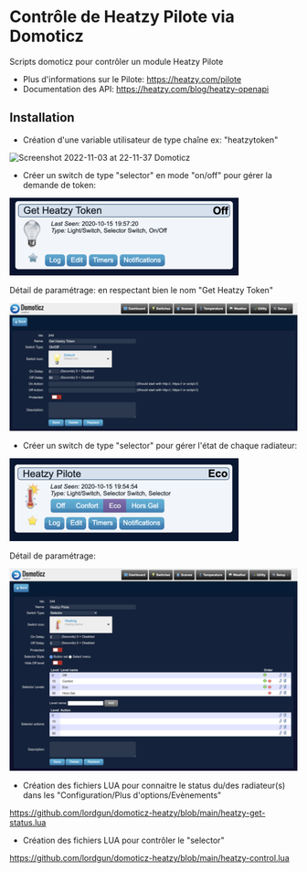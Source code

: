# Contrôle de Heatzy Pilote via Domoticz

Scripts domoticz pour contrôler un module Heatzy Pilote

- Plus d'informations sur le Pilote: https://heatzy.com/pilote
- Documentation des API: https://heatzy.com/blog/heatzy-openapi

## Installation

* Création d'une variable utilisateur de type chaîne ex: "heatzytoken"

![Screenshot 2022-11-03 at 22-11-37 Domoticz](https://user-images.githubusercontent.com/61914395/199837156-c5fd111e-3a0e-4bbc-a760-8eb9b7b48ba4.png)

* Créer un switch de type "selector" en mode "on/off" pour gérer la demande de token:

![switch Heatzy Pilote](./doc/domoticz-heatzy-switch-token.png?raw=true)

  Détail de paramétrage:
 en respectant bien le nom "Get Heatzy Token"
 
![switch Heatzy Pilote détails](./doc/domoticz-heatzy-switch-token-detail.png?raw=true)

* Créer un switch de type "selector" pour gérer l'état de chaque radiateur:

![switch Heatzy Pilote](./doc/domoticz-heatzy-switch-pilote.png?raw=true)

Détail de paramétrage:

![switch Heatzy Pilote détails](./doc/domoticz-heatzy-switch-pilote-detail.png?raw=true)

* Création des fichiers LUA pour connaitre le status du/des radiateur(s) dans les "Configuration/Plus d'options/Evènements"

https://github.com/lordgun/domoticz-heatzy/blob/main/heatzy-get-status.lua

* Création des fichiers LUA pour contrôler le "selector"

https://github.com/lordgun/domoticz-heatzy/blob/main/heatzy-control.lua


